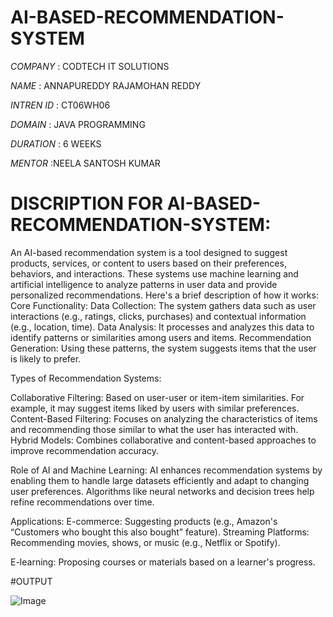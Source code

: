 # AI-BASED-RECOMMENDATION-SYSTEM

*COMPANY* : CODTECH IT SOLUTIONS

*NAME* : ANNAPUREDDY RAJAMOHAN REDDY

*INTREN ID* : CT06WH06

*DOMAIN* : JAVA PROGRAMMING

*DURATION* : 6 WEEKS

*MENTOR* :NEELA SANTOSH KUMAR

# DISCRIPTION FOR AI-BASED-RECOMMENDATION-SYSTEM:
An AI-based recommendation system is a tool designed to suggest products, services, or content to users based on their preferences, behaviors, and interactions. These systems use machine learning and artificial intelligence to analyze patterns in user data and provide personalized recommendations. Here's a brief description of how it works:
Core Functionality:
Data Collection: The system gathers data such as user interactions (e.g., ratings, clicks, purchases) and contextual information (e.g., location, time).
Data Analysis: It processes and analyzes this data to identify patterns or similarities among users and items.
Recommendation Generation: Using these patterns, the system suggests items that the user is likely to prefer.

Types of Recommendation Systems:

Collaborative Filtering: Based on user-user or item-item similarities. For example, it may suggest items liked by users with similar preferences.
Content-Based Filtering: Focuses on analyzing the characteristics of items and recommending those similar to what the user has interacted with.
Hybrid Models: Combines collaborative and content-based approaches to improve recommendation accuracy.

Role of AI and Machine Learning:
AI enhances recommendation systems by enabling them to handle large datasets efficiently and adapt to changing user preferences.
Algorithms like neural networks and decision trees help refine recommendations over time.

Applications:
E-commerce: Suggesting products (e.g., Amazon's “Customers who bought this also bought” feature).
Streaming Platforms: Recommending movies, shows, or music (e.g., Netflix or Spotify).

E-learning: Proposing courses or materials based on a learner's progress.

#OUTPUT

![Image](https://github.com/user-attachments/assets/9b3231e4-303e-4629-9904-96c65431ebc4)
